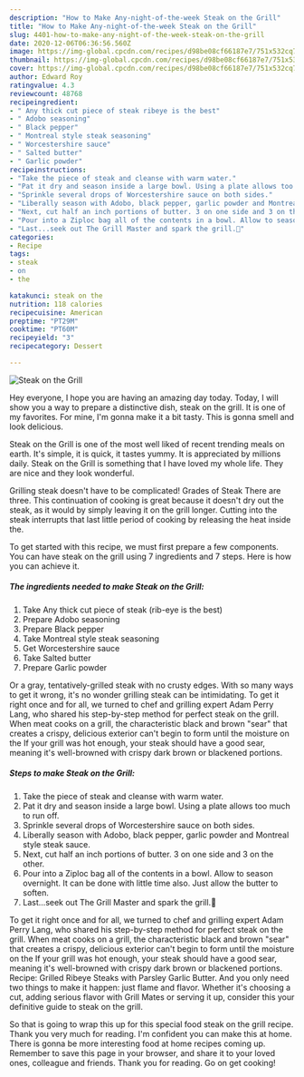 ```yaml
---
description: "How to Make Any-night-of-the-week Steak on the Grill"
title: "How to Make Any-night-of-the-week Steak on the Grill"
slug: 4401-how-to-make-any-night-of-the-week-steak-on-the-grill
date: 2020-12-06T06:36:56.560Z
image: https://img-global.cpcdn.com/recipes/d98be08cf66187e7/751x532cq70/steak-on-the-grill-recipe-main-photo.jpg
thumbnail: https://img-global.cpcdn.com/recipes/d98be08cf66187e7/751x532cq70/steak-on-the-grill-recipe-main-photo.jpg
cover: https://img-global.cpcdn.com/recipes/d98be08cf66187e7/751x532cq70/steak-on-the-grill-recipe-main-photo.jpg
author: Edward Roy
ratingvalue: 4.3
reviewcount: 48768
recipeingredient:
- " Any thick cut piece of steak ribeye is the best"
- " Adobo seasoning"
- " Black pepper"
- " Montreal style steak seasoning"
- " Worcestershire sauce"
- " Salted butter"
- " Garlic powder"
recipeinstructions:
- "Take the piece of steak and cleanse with warm water."
- "Pat it dry and season inside a large bowl. Using a plate allows too much to run off."
- "Sprinkle several drops of Worcestershire sauce on both sides."
- "Liberally season with Adobo, black pepper, garlic powder and Montreal style steak sauce."
- "Next, cut half an inch portions of butter. 3 on one side and 3 on the other."
- "Pour into a Ziploc bag all of the contents in a bowl. Allow to season overnight. It can be done with little time also. Just allow the butter to soften."
- "Last...seek out The Grill Master and spark the grill.🍴"
categories:
- Recipe
tags:
- steak
- on
- the

katakunci: steak on the 
nutrition: 118 calories
recipecuisine: American
preptime: "PT29M"
cooktime: "PT60M"
recipeyield: "3"
recipecategory: Dessert

---
```



![Steak on the Grill](https://img-global.cpcdn.com/recipes/d98be08cf66187e7/751x532cq70/steak-on-the-grill-recipe-main-photo.jpg)

Hey everyone, I hope you are having an amazing day today. Today, I will show you a way to prepare a distinctive dish, steak on the grill. It is one of my favorites. For mine, I'm gonna make it a bit tasty. This is gonna smell and look delicious.

Steak on the Grill is one of the most well liked of recent trending meals on earth. It's simple, it is quick, it tastes yummy. It is appreciated by millions daily. Steak on the Grill is something that I have loved my whole life. They are nice and they look wonderful.

Grilling steak doesn&#39;t have to be complicated! Grades of Steak There are three. This continuation of cooking is great because it doesn&#39;t dry out the steak, as it would by simply leaving it on the grill longer. Cutting into the steak interrupts that last little period of cooking by releasing the heat inside the.


To get started with this recipe, we must first prepare a few components. You can have steak on the grill using 7 ingredients and 7 steps. Here is how you can achieve it.

<!--inarticleads1-->

##### The ingredients needed to make Steak on the Grill:

1. Take  Any thick cut piece of steak (rib-eye is the best)
1. Prepare  Adobo seasoning
1. Prepare  Black pepper
1. Take  Montreal style steak seasoning
1. Get  Worcestershire sauce
1. Take  Salted butter
1. Prepare  Garlic powder


Or a gray, tentatively-grilled steak with no crusty edges. With so many ways to get it wrong, it&#39;s no wonder grilling steak can be intimidating. To get it right once and for all, we turned to chef and grilling expert Adam Perry Lang, who shared his step-by-step method for perfect steak on the grill. When meat cooks on a grill, the characteristic black and brown &#34;sear&#34; that creates a crispy, delicious exterior can&#39;t begin to form until the moisture on the If your grill was hot enough, your steak should have a good sear, meaning it&#39;s well-browned with crispy dark brown or blackened portions. 

<!--inarticleads2-->

##### Steps to make Steak on the Grill:

1. Take the piece of steak and cleanse with warm water.
1. Pat it dry and season inside a large bowl. Using a plate allows too much to run off.
1. Sprinkle several drops of Worcestershire sauce on both sides.
1. Liberally season with Adobo, black pepper, garlic powder and Montreal style steak sauce.
1. Next, cut half an inch portions of butter. 3 on one side and 3 on the other.
1. Pour into a Ziploc bag all of the contents in a bowl. Allow to season overnight. It can be done with little time also. Just allow the butter to soften.
1. Last...seek out The Grill Master and spark the grill.🍴


To get it right once and for all, we turned to chef and grilling expert Adam Perry Lang, who shared his step-by-step method for perfect steak on the grill. When meat cooks on a grill, the characteristic black and brown &#34;sear&#34; that creates a crispy, delicious exterior can&#39;t begin to form until the moisture on the If your grill was hot enough, your steak should have a good sear, meaning it&#39;s well-browned with crispy dark brown or blackened portions. Recipe: Grilled Ribeye Steaks with Parsley Garlic Butter. And you only need two things to make it happen: just flame and flavor. Whether it&#39;s choosing a cut, adding serious flavor with Grill Mates or serving it up, consider this your definitive guide to steak on the grill. 

So that is going to wrap this up for this special food steak on the grill recipe. Thank you very much for reading. I'm confident you can make this at home. There is gonna be more interesting food at home recipes coming up. Remember to save this page in your browser, and share it to your loved ones, colleague and friends. Thank you for reading. Go on get cooking!
